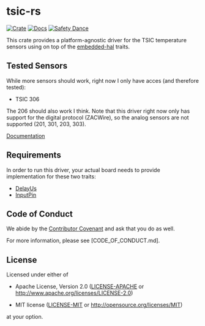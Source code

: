 # tsic-rs

[![Crate][crate-image]][crate-link]
[![Docs][docs-image]][docs-link]
[![Safety Dance][safety-image]][safety-link]

This crate provides a platform-agnostic driver for the TSIC temperature sensors using on top of the [embedded-hal] traits.

## Tested Sensors

While more sensors should work, right now I only have acces (and therefore tested):

- TSIC 306

The 206 should also work I think. Note that this driver right now only has support for the digital protocol (ZACWire), so the analog sensors are not supported (201, 301, 203, 303).

[Documentation][docs-link]

## Requirements

In order to run this driver, your actual board needs to provide implementation for these two traits:

- [DelayUs]
- [InputPin]

## Code of Conduct

We abide by the [Contributor Covenant][cc] and ask that you do as well.

For more information, please see [CODE_OF_CONDUCT.md].

## License

Licensed under either of

- Apache License, Version 2.0 ([LICENSE-APACHE](LICENSE-APACHE) or
  http://www.apache.org/licenses/LICENSE-2.0)

- MIT license ([LICENSE-MIT](LICENSE-MIT) or http://opensource.org/licenses/MIT)

at your option.

[//]: # (links)

[safety-image]: https://img.shields.io/badge/unsafe-forbidden-success.svg
[safety-link]: https://github.com/rust-secure-code/safety-dance/
[crate-link]: https://crates.io/crates/tsic
[crate-image]: https://img.shields.io/crates/v/tsic.svg
[embedded-hal]: https://github.com/rust-embedded/embedded-hal
[cc]: https://contributor-covenant.org
[docs-image]: https://docs.rs/tsic/badge.svg
[docs-link]: https://docs.rs/tsic/
[DelayUs]: https://docs.rs/embedded-hal/0.2.4/embedded_hal/blocking/delay/trait.DelayUs.html
[InputPin]: https://docs.rs/embedded-hal/0.2.4/embedded_hal/digital/v2/trait.InputPin.html
[nrf-hal]: https://github.com/nrf-rs/nrf-hal